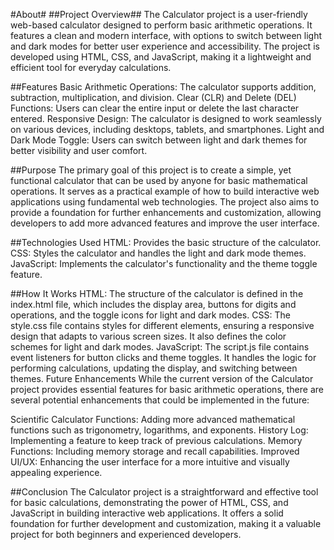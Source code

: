#About#
##Project Overview##
The Calculator project is a user-friendly web-based calculator designed to perform basic arithmetic operations. It features a clean and modern interface, with options to switch between light and dark modes for better user experience and accessibility. The project is developed using HTML, CSS, and JavaScript, making it a lightweight and efficient tool for everyday calculations.

##Features
Basic Arithmetic Operations: The calculator supports addition, subtraction, multiplication, and division.
Clear (CLR) and Delete (DEL) Functions: Users can clear the entire input or delete the last character entered.
Responsive Design: The calculator is designed to work seamlessly on various devices, including desktops, tablets, and smartphones.
Light and Dark Mode Toggle: Users can switch between light and dark themes for better visibility and user comfort.

##Purpose
The primary goal of this project is to create a simple, yet functional calculator that can be used by anyone for basic mathematical operations. It serves as a practical example of how to build interactive web applications using fundamental web technologies. The project also aims to provide a foundation for further enhancements and customization, allowing developers to add more advanced features and improve the user interface.

##Technologies Used
HTML: Provides the basic structure of the calculator.
CSS: Styles the calculator and handles the light and dark mode themes.
JavaScript: Implements the calculator's functionality and the theme toggle feature.

##How It Works
HTML: The structure of the calculator is defined in the index.html file, which includes the display area, buttons for digits and operations, and the toggle icons for light and dark modes.
CSS: The style.css file contains styles for different elements, ensuring a responsive design that adapts to various screen sizes. It also defines the color schemes for light and dark modes.
JavaScript: The script.js file contains event listeners for button clicks and theme toggles. It handles the logic for performing calculations, updating the display, and switching between themes.
Future Enhancements
While the current version of the Calculator project provides essential features for basic arithmetic operations, there are several potential enhancements that could be implemented in the future:

Scientific Calculator Functions: Adding more advanced mathematical functions such as trigonometry, logarithms, and exponents.
History Log: Implementing a feature to keep track of previous calculations.
Memory Functions: Including memory storage and recall capabilities.
Improved UI/UX: Enhancing the user interface for a more intuitive and visually appealing experience.

##Conclusion
The Calculator project is a straightforward and effective tool for basic calculations, demonstrating the power of HTML, CSS, and JavaScript in building interactive web applications. It offers a solid foundation for further development and customization, making it a valuable project for both beginners and experienced developers.
